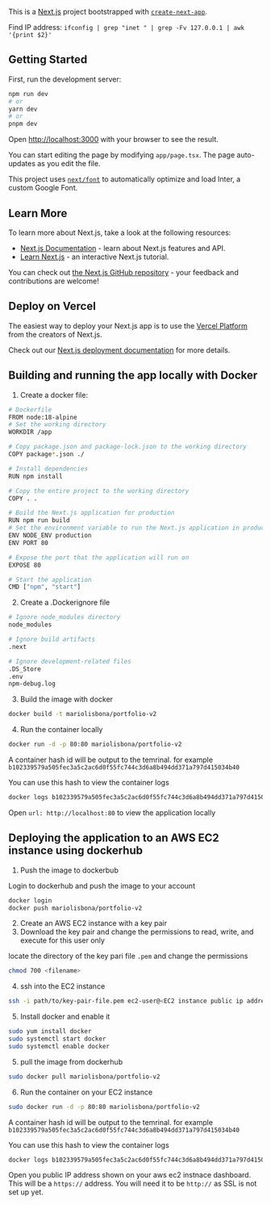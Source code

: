 This is a [Next.js](https://nextjs.org/) project bootstrapped with [`create-next-app`](https://github.com/vercel/next.js/tree/canary/packages/create-next-app).

Find IP address: `ifconfig | grep "inet " | grep -Fv 127.0.0.1 | awk '{print $2}'`

## Getting Started

First, run the development server:

```bash
npm run dev
# or
yarn dev
# or
pnpm dev
```

Open [http://localhost:3000](http://localhost:3000) with your browser to see the result.

You can start editing the page by modifying `app/page.tsx`. The page auto-updates as you edit the file.

This project uses [`next/font`](https://nextjs.org/docs/basic-features/font-optimization) to automatically optimize and load Inter, a custom Google Font.

## Learn More

To learn more about Next.js, take a look at the following resources:

- [Next.js Documentation](https://nextjs.org/docs) - learn about Next.js features and API.
- [Learn Next.js](https://nextjs.org/learn) - an interactive Next.js tutorial.

You can check out [the Next.js GitHub repository](https://github.com/vercel/next.js/) - your feedback and contributions are welcome!

## Deploy on Vercel

The easiest way to deploy your Next.js app is to use the [Vercel Platform](https://vercel.com/new?utm_medium=default-template&filter=next.js&utm_source=create-next-app&utm_campaign=create-next-app-readme) from the creators of Next.js.

Check out our [Next.js deployment documentation](https://nextjs.org/docs/deployment) for more details.

## Building and running the app locally with Docker

1. Create a docker file:

```bash
# Dockerfile
FROM node:18-alpine
# Set the working directory
WORKDIR /app

# Copy package.json and package-lock.json to the working directory
COPY package*.json ./

# Install dependencies
RUN npm install

# Copy the entire project to the working directory
COPY . .

# Build the Next.js application for production
RUN npm run build
# Set the environment variable to run the Next.js application in production mode
ENV NODE_ENV production
ENV PORT 80

# Expose the port that the application will run on
EXPOSE 80

# Start the application
CMD ["npm", "start"]
```

2. Create a .Dockerignore file

```bash
# Ignore node_modules directory
node_modules

# Ignore build artifacts
.next

# Ignore development-related files
.DS_Store
.env
npm-debug.log
```

3. Build the image with docker

```bash
docker build -t mariolisbona/portfolio-v2
```

4. Run the container locally

```bash
docker run -d -p 80:80 mariolisbona/portfolio-v2
```

A container hash id will be output to the temrinal. for example `b102339579a505fec3a5c2ac6d0f55fc744c3d6a8b494dd371a797d415034b40`

You can use this hash to view the container logs

```bash
docker logs b102339579a505fec3a5c2ac6d0f55fc744c3d6a8b494dd371a797d415034b40
```

Open `url: http://localhost:80` to view the application locally

## Deploying the application to an AWS EC2 instance using dockerhub

1. Push the image to dockerbub

Login to dockerhub and push the image to your account

```bash
docker login
docker push mariolisbona/portfolio-v2
```

2. Create an AWS EC2 instance with a key pair
3. Download the key pair and change the permissions to read, write, and execute for this user only

locate the directory of the key pari file `.pem` and change the permissions

```bash
chmod 700 <filename>
```

4. ssh into the EC2 instance

```bash
ssh -i path/to/key-pair-file.pem ec2-user@<EC2 instance public ip address>
```

5. Install docker and enable it

```bash
sudo yum install docker
sudo systemctl start docker
sudo systemctl enable docker
```

5. pull the image from dockerhub

```bash
sudo docker pull mariolisbona/portfolio-v2
```

6. Run the container on your EC2 instance

```bash
sudo docker run -d -p 80:80 mariolisbona/portfolio-v2
```

A container hash id will be output to the temrinal. for example `b102339579a505fec3a5c2ac6d0f55fc744c3d6a8b494dd371a797d415034b40`

You can use this hash to view the container logs

```bash
docker logs b102339579a505fec3a5c2ac6d0f55fc744c3d6a8b494dd371a797d415034b40
```

Open you public IP address shown on your aws ec2 instnace dashboard. This will be a `https://` address. You will need it to be `http://` as SSL is not set up yet.
